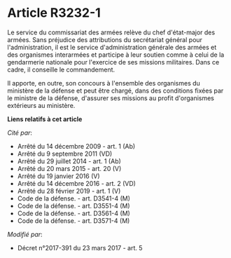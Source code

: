 # Article R3232-1

Le service du commissariat des armées relève du chef d'état-major des armées. Sans préjudice des attributions du secrétariat
général pour l'administration, il est le service d'administration générale des armées et des organismes interarmées et
participe à leur soutien comme à celui de la gendarmerie nationale pour l'exercice de ses missions militaires. Dans ce cadre,
il conseille le commandement.

Il apporte, en outre, son concours à l'ensemble des organismes du ministère de la défense et peut être chargé, dans des
conditions fixées par le ministre de la défense, d'assurer ses missions au profit d'organismes extérieurs au ministère.

**Liens relatifs à cet article**

_Cité par_:

  - Arrêté du 14 décembre 2009 - art. 1 (Ab)
  - Arrêté du 9 septembre 2011 (VD)
  - Arrêté du 29 juillet 2014 - art. 1 (Ab)
  - Arrêté du 20 mars 2015 - art. 20 (V)
  - Arrêté du 19 janvier 2016 (V)
  - Arrêté du 14 décembre 2016 - art. 2 (VD)
  - Arrêté du 28 février 2019 - art. 1 (V)
  - Code de la défense. - art. D3541-4 (M)
  - Code de la défense. - art. D3551-4 (M)
  - Code de la défense. - art. D3561-4 (M)
  - Code de la défense. - art. D3571-4 (M)

_Modifié par_:

  - Décret n°2017-391 du 23 mars 2017 - art. 5
